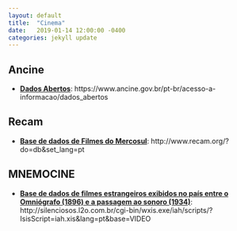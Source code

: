 ```yaml
---
layout: default
title:  "Cinema"
date:   2019-01-14 12:00:00 -0400
categories: jekyll update
---
```


<section>

<h2>Ancine</h2>
<ul>
<li><b><a href="https://www.ancine.gov.br/pt-br/acesso-a-informacao/dados_abertos">Dados Abertos</a></b>: https://www.ancine.gov.br/pt-br/acesso-a-informacao/dados_abertos</li>
</ul>

<h2>Recam</h2>
<ul>
<li><b><a href="http://www.recam.org/?do=db&set_lang=pt">Base de dados de Filmes do Mercosul</a></b>: http://www.recam.org/?do=db&set_lang=pt</li>
</ul>

<h2>MNEMOCINE</h2>
<ul>
<li><b><a href="http://silenciosos.l2o.com.br/cgi-bin/wxis.exe/iah/scripts/?IsisScript=iah.xis&lang=pt&base=VIDEO">Base de dados de filmes estrangeiros exibidos no país entre o Omniógrafo (1896) e a passagem ao sonoro (1934)</a></b>: http://silenciosos.l2o.com.br/cgi-bin/wxis.exe/iah/scripts/?IsisScript=iah.xis&lang=pt&base=VIDEO</li>
</ul>

</section>